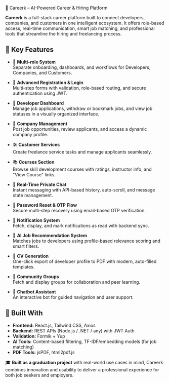  💼 Careerk – AI-Powered Career & Hiring Platform

**Careerk** is a full-stack career platform built to connect developers, companies, and customers in one intelligent ecosystem. It offers role-based access, real-time communication, smart job matching, and professional tools that streamline the hiring and freelancing process.

## 🚀 Key Features

- 👤 **Multi-role System**  
  Separate onboarding, dashboards, and workflows for Developers, Companies, and Customers.

- 📝 **Advanced Registration & Login**  
  Multi-step forms with validation, role-based routing, and secure authentication using JWT.

- 📂 **Developer Dashboard**  
  Manage job applications, withdraw or bookmark jobs, and view job statuses in a visually organized interface.

- 🏢 **Company Management**  
  Post job opportunities, review applicants, and access a dynamic company profile.

- 🛠️ **Customer Services**  
  Create freelance service tasks and manage applicants seamlessly.

- 📚 **Courses Section**  
  Browse skill development courses with ratings, instructor info, and "View Course" links.

- 💬 **Real-Time Private Chat**  
  Instant messaging with API-based history, auto-scroll, and message state management.

- 🔐 **Password Reset & OTP Flow**  
  Secure multi-step recovery using email-based OTP verification.

- 📢 **Notification System**  
  Fetch, display, and mark notifications as read with backend sync.

- 🤖 **AI Job Recommendation System**  
  Matches jobs to developers using profile-based relevance scoring and smart filters.

- 📄 **CV Generation**  
  One-click export of developer profile to PDF with modern, auto-filled templates.

- 👥 **Community Groups**  
  Fetch and display groups for collaboration and peer learning.

- 🤝 **Chatbot Assistant**  
  An interactive bot for guided navigation and user support.

## 🧠 Built With

- **Frontend:** React.js, Tailwind CSS, Axios  
- **Backend:** REST APIs (Node.js / .NET / any) with JWT Auth  
- **Validation:** Formik + Yup  
- **AI Tools:** Content-based filtering, TF-IDF/embedding models (for job matching)  
- **PDF Tools:** jsPDF, html2pdf.js


🎓 **Built as a graduation project** with real-world use cases in mind, Careerk combines innovation and usability to deliver a professional experience for both job seekers and employers.
